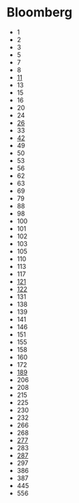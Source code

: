 # Bloomberg

- 1
- 2
- 3
- 5
- 7
- 8
- [11](../solutions/11.md)
- 13
- 15
- 16
- 20
- 24
- [26](../solutions/26.md)
- 33
- [42](../solutions/42.md)
- 49
- 50
- 53
- 56
- 62
- 63
- 69
- 79
- 88
- 98
- 100
- 101
- 102
- 103
- 105
- 110
- 113
- 117
- [121](../solutions/121.md)
- [122](../solutions/122.md)
- 131
- 138
- 139
- 141
- 146
- 151
- 155
- 158
- 160
- 172
- [189](../solutions/189.md)
- 206
- 208
- 215
- 225
- 230
- 232
- 266
- 268
- [277](../solutions/277.md)
- 283
- [287](../solutions/287.md)
- 297
- 386
- 387
- 445
- 556
